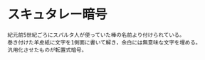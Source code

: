 # スキュタレー暗号
    紀元前5世紀ごろにスパルタ人が使っていた棒の名前より付けられている。
    巻き付けた羊皮紙に文字を1側面に書いて解き，余白には無意味な文字を埋める。
    汎用化させたものが転置式暗号。
